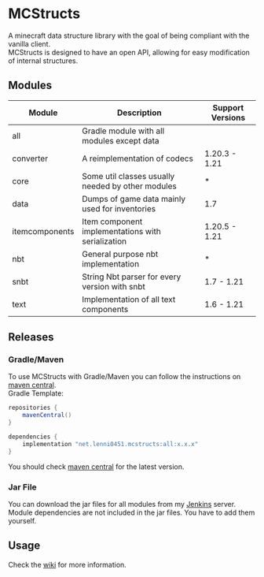 # MCStructs
A minecraft data structure library with the goal of being compliant with the vanilla client.\
MCStructs is designed to have an open API, allowing for easy modification of internal structures.

## Modules
| Module         | Description                                       | Support Versions |
|----------------|---------------------------------------------------|------------------|
| all            | Gradle module with all modules except data        |                  |
| converter      | A reimplementation of codecs                      | 1.20.3 - 1.21    |
| core           | Some util classes usually needed by other modules | *                |
| data           | Dumps of game data mainly used for inventories    | 1.7              |
| itemcomponents | Item component implementations with serialization | 1.20.5 - 1.21    |
| nbt            | General purpose nbt implementation                | *                |
| snbt           | String Nbt parser for every version with snbt     | 1.7 - 1.21       |
| text           | Implementation of all text components             | 1.6 - 1.21       |

## Releases
### Gradle/Maven
To use MCStructs with Gradle/Maven you can follow the instructions on [maven central](https://central.sonatype.com/search?q=net.lenni0451.mcstructs).\
Gradle Template:
`````groovy
repositories {
    mavenCentral()
}

dependencies {
    implementation "net.lenni0451.mcstructs:all:x.x.x"
}
`````
You should check [maven central](https://central.sonatype.com/search?q=net.lenni0451.mcstructs) for the latest version.
### Jar File
You can download the jar files for all modules from my [Jenkins](https://build.lenni0451.net/job/MCStructs/) server.\
Module dependencies are not included in the jar files. You have to add them yourself.

## Usage
Check the [wiki](https://github.com/Lenni0451/MCStructs/wiki/) for more information.
